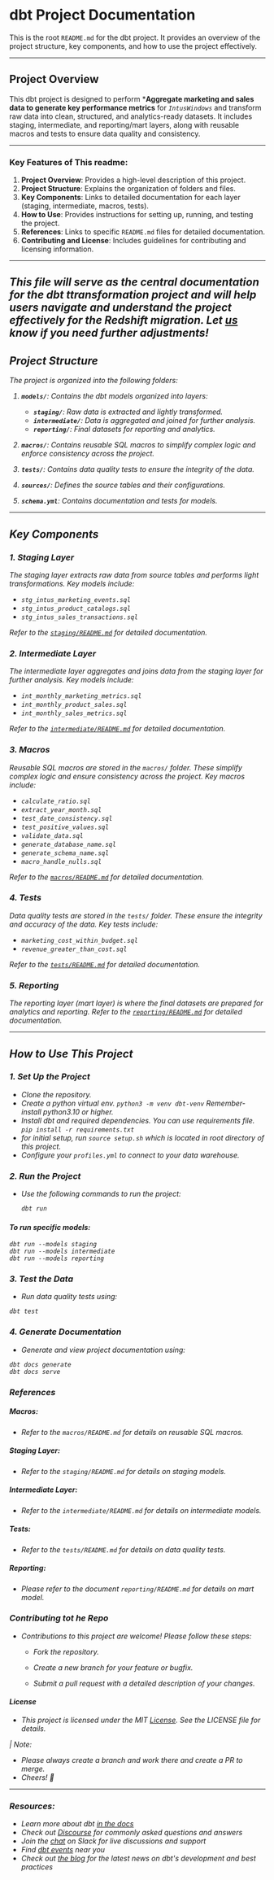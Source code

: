 # dbt Project Documentation

This is the root `README.md` for the dbt project. It provides an overview of the project structure, key components, and how to use the project effectively.

---

## Project Overview

This dbt project is designed to perform
***Aggregate marketing and sales data to generate key performance metrics** for <i>`IntusWindows`</i> and
transform raw data into clean, structured, and analytics-ready datasets. It includes staging, intermediate, and reporting/mart layers, along with reusable macros and tests to ensure data quality and consistency.

---

### Key Features of This readme:
1. **Project Overview**: Provides a high-level description of this project.
2. **Project Structure**: Explains the organization of folders and files.
3. **Key Components**: Links to detailed documentation for each layer (staging, intermediate, macros, tests).
4. **How to Use**: Provides instructions for setting up, running, and testing the project.
5. **References**: Links to specific `README.md` files for detailed documentation.
6. **Contributing and License**: Includes guidelines for contributing and licensing information.

---- 
<i>This file will serve as the central documentation for the dbt ttransformation project and will help users navigate and understand the project effectively for the Redshift migration. Let [us](https://www.linkedin.com/in/shoaibswe/) know if you need further adjustments! <i>
---

## Project Structure

The project is organized into the following folders:

1. **`models/`**: Contains the dbt models organized into layers:
   - **`staging/`**: Raw data is extracted and lightly transformed.
   - **`intermediate/`**: Data is aggregated and joined for further analysis.
   - **`reporting/`**: Final datasets for reporting and analytics.

2. **`macros/`**: Contains reusable SQL macros to simplify complex logic and enforce consistency across the project.

3. **`tests/`**: Contains data quality tests to ensure the integrity of the data.

4. **`sources/`**: Defines the source tables and their configurations.

5. **`schema.yml`**: Contains documentation and tests for models.

---

## Key Components

### 1. **Staging Layer**
The staging layer extracts raw data from source tables and performs light transformations. Key models include:
- `stg_intus_marketing_events.sql`
- `stg_intus_product_catalogs.sql`
- `stg_intus_sales_transactions.sql`

Refer to the [`staging/README.md`](models/staging/README.md) for detailed documentation.

### 2. **Intermediate Layer**
The intermediate layer aggregates and joins data from the staging layer for further analysis. Key models include:
- `int_monthly_marketing_metrics.sql`
- `int_monthly_product_sales.sql`
- `int_monthly_sales_metrics.sql`

Refer to the [`intermediate/README.md`](models/intermediate/README.md) for detailed documentation.

### 3. **Macros**
Reusable SQL macros are stored in the `macros/` folder. These simplify complex logic and ensure consistency across the project. Key macros include:
- `calculate_ratio.sql`
- `extract_year_month.sql`
- `test_date_consistency.sql`
- `test_positive_values.sql`
- `validate_data.sql`
- `generate_database_name.sql`
- `generate_schema_name.sql`
- `macro_handle_nulls.sql`

Refer to the [`macros/README.md`](macros/README.md) for detailed documentation.

### 4. **Tests**
Data quality tests are stored in the `tests/` folder. These ensure the integrity and accuracy of the data.
Key tests include:
- `marketing_cost_within_budget.sql`
- `revenue_greater_than_cost.sql`

Refer to the [`tests/README.md`](tests/README.md) for detailed documentation.


### 5. **Reporting**
The reporting layer (mart layer) is where the final datasets are prepared for analytics and reporting.
Refer to the [`reporting/README.md`](models\reporting\readme.md) for detailed documentation.

---

## How to Use This Project

### 1. **Set Up the Project**
- Clone the repository.
- Create a python virtual env.  `python3 -m venv dbt-venv`
Remember- install python3.10 or higher.
- Install dbt and required dependencies. You can use requirements file. `pip install -r requirements.txt`
- for initial setup, run `source setup.sh` which is located in root directory of this project.
- Configure your `profiles.yml` to connect to your data warehouse.

### 2. **Run the Project**
- Use the following commands to run the project:
  ```bash
  dbt run

####  To run specific models:
```
dbt run --models staging
dbt run --models intermediate
dbt run --models reporting
```

### 3. **Test the Data**
- Run data quality tests using:
```
dbt test
```

### **4. Generate Documentation**
- Generate and view project documentation using:
```
dbt docs generate
dbt docs serve
```

### **References**
##### Macros: 
- Refer to the `macros/README.md` for details on reusable SQL macros.

##### Staging Layer:
- Refer to the `staging/README.md` for details on staging models.

##### Intermediate Layer: 
- Refer to the `intermediate/README.md` for details on intermediate models.

##### Tests:
- Refer to the `tests/README.md` for details on data quality tests.

##### Reporting:
- Please refer to the document `reporting/README.md` for details on mart model.

### **Contributing tot he Repo**
- Contributions to this project are welcome! Please follow these steps:

    - Fork the repository.

    - Create a new branch for your feature or bugfix.

    -  Submit a pull request with a detailed description of your changes.


#### License
- This project is licensed under the MIT [License](https://opensource.org/license/mit). See the LICENSE file for details.

| Note:
-   Please always create a branch and work there and create a PR to merge.
- Cheers! 🥂

---

### Resources:
- Learn more about dbt [in the docs](https://docs.getdbt.com/docs/introduction)
- Check out [Discourse](https://discourse.getdbt.com/) for commonly asked questions and answers
- Join the [chat](https://community.getdbt.com/) on Slack for live discussions and support
- Find [dbt events](https://events.getdbt.com) near you
- Check out [the blog](https://blog.getdbt.com/) for the latest news on dbt's development and best practices
